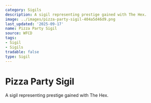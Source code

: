 ```yaml
---
category: Sigils
description: A sigil representing prestige gained with The Hex.
image: ../images/pizza-party-sigil-404a5d46d9.png
last_updated: '2025-09-17'
name: Pizza Party Sigil
source: WFCD
tags:
- Sigil
- Sigils
tradable: false
type: Sigil
---
```


# Pizza Party Sigil

A sigil representing prestige gained with The Hex.

